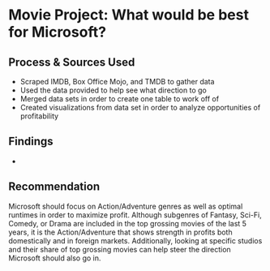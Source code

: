 # Movie Project: What would be best for Microsoft?

## Process & Sources Used
  - Scraped IMDB, Box Office Mojo, and TMDB to gather data
  - Used the data provided to help see what direction to go 
  - Merged data sets in order to create one table to work off of
  - Created visualizations from data set in order to analyze opportunities of profitability
  
## Findings
  - 
  
  
  
  
## Recommendation
 Microsoft should focus on Action/Adventure genres as well as optimal runtimes in order to maximize profit. Although subgenres of Fantasy, Sci-Fi, Comedy, or Drama are included in the top grossing movies of the last 5 years, it is the Action/Adventure that shows strength in profits both domestically and in foreign markets. Additionally, looking at specific studios and their share of top grossing movies can help steer the direction Microsoft should also go in. 



